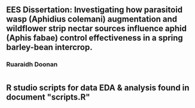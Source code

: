 ## EES Dissertation: Investigating how parasitoid wasp (Aphidius colemani) augmentation and wildflower strip nectar sources influence aphid (Aphis fabae) control effectiveness in a spring barley-bean intercrop.
### Ruaraidh Doonan
#
## R studio scripts for data EDA & analysis found in document "scripts.R"
